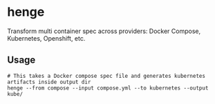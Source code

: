 # henge
Transform multi container spec across providers: Docker Compose, Kubernetes, Openshift, etc.

## Usage

```
# This takes a Docker compose spec file and generates kubernetes artifacts inside output dir
henge --from compose --input compose.yml --to kubernetes --output kube/ 
```
